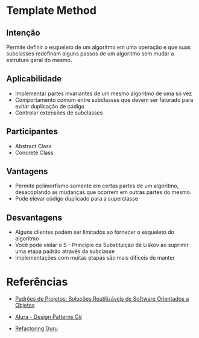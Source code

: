 # Template Method

## Intenção

Permite definir o esqueleto de um algoritmo em uma operação e que suas subclasses redefinam alguns passos de um algoritmo sem mudar a estrutura geral do mesmo.

## Aplicabilidade

- Implementar partes invariantes de um mesmo algoritmo de uma só vez
- Comportamento comum entre subclasses que devem ser fatorado para evitar duplicação de código
- Controlar extensões de subclasses

## Participantes

- Abstract Class
- Concrete Class

## Vantagens

- Permite polimorfismo somente em certas partes de um algoritmo, desacoplando as mudanças que ocorrem em outras partes do mesmo.
- Pode elevar código duplicado para a superclasse

## Desvantagens

- Alguns clientes podem ser limitados ao fornecer o esqueleto do algoritmo
- Você pode violar o S - Princípio da Substituição de Liskov ao suprimir uma etapa padrão através da subclasse
- Implementações com muitas etapas são mais difíceis de manter

# Referências

- [Padrões de Projetos: Soluções Reutilizáveis de Software Orientados a Objetos](https://www.amazon.com.br/Padr%C3%B5es-Projetos-Solu%C3%A7%C3%B5es-Reutiliz%C3%A1veis-Orientados/dp/8573076100)

- [Alura - Design Patterns C# ](https://cursos.alura.com.br/course/design-patterns-dotnet)

- [Refactoring Guru](https://refactoring.guru/pt-br/design-patterns/template-method)
